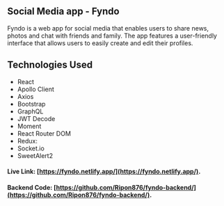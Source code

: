 ## Social Media app - Fyndo

Fyndo is a web app for social media that enables users to share news,
photos and chat  with friends and family. The app features a user-friendly 
interface that allows users to easily create and edit their profiles.

## Technologies Used

-   React 
-   Apollo Client 
-   Axios 
-   Bootstrap 
-   GraphQL 
-   JWT Decode 
-   Moment 
-   React Router DOM 
-   Redux:  
-   Socket.io
-   SweetAlert2


####  Live Link:  [https://fyndo.netlify.app/](https://fyndo.netlify.app/).

####  Backend Code:  [https://github.com/Ripon876/fyndo-backend/](https://github.com/Ripon876/fyndo-backend/).


